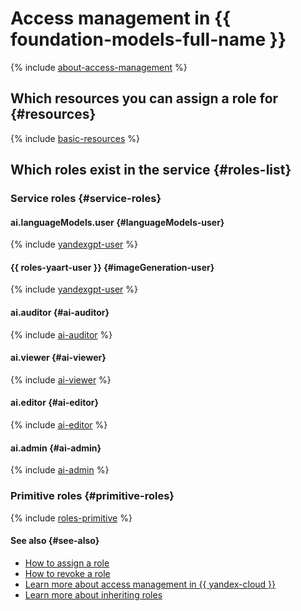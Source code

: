 # Access management in {{ foundation-models-full-name }}

{% include [about-access-management](../../_includes/iam/about-access-management.md) %}

## Which resources you can assign a role for {#resources}

{% include [basic-resources](../../_includes/iam/basic-resources-for-access-control.md) %}

## Which roles exist in the service {#roles-list}

### Service roles {#service-roles}

#### ai.languageModels.user {#languageModels-user}

{% include [yandexgpt-user](../../_roles/ai/languageModels/user.md) %}

#### {{ roles-yaart-user }} {#imageGeneration-user}

{% include [yandexgpt-user](../../_roles/ai/imageGeneration/user.md) %}

#### ai.auditor {#ai-auditor}

{% include [ai-auditor](../../_roles/ai/auditor.md) %}

#### ai.viewer {#ai-viewer}

{% include [ai-viewer](../../_roles/ai/viewer.md) %}

#### ai.editor {#ai-editor}

{% include [ai-editor](../../_roles/ai/editor.md) %}

#### ai.admin {#ai-admin}

{% include [ai-admin](../../_roles/ai/admin.md) %}

### Primitive roles {#primitive-roles}

{% include [roles-primitive](../../_includes/roles-primitive.md) %}

#### See also {#see-also}

* [How to assign a role](../../iam/operations/roles/grant.md)
* [How to revoke a role](../../iam/operations/roles/revoke.md)
* [Learn more about access management in {{ yandex-cloud }}](../../iam/concepts/access-control/index.md)
* [Learn more about inheriting roles](../../resource-manager/concepts/resources-hierarchy.md#access-rights-inheritance)